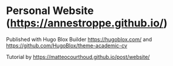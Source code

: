 # Personal Website (https://annestroppe.github.io/)

Published with Hugo Blox Builder https://hugoblox.com/ and  https://github.com/HugoBlox/theme-academic-cv

Tutorial by https://matteocourthoud.github.io/post/website/ 
